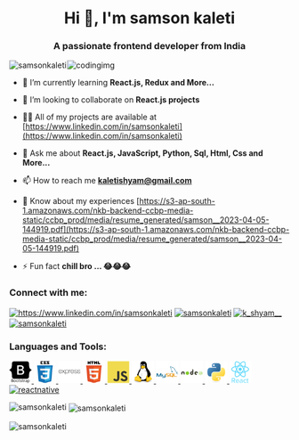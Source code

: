 <h1 align="center">Hi 👋, I'm samson kaleti</h1>
<h3 align="center">A passionate frontend developer from India</h3> 
<img align = "right" alt = "codingimg" width = '400' src = "https://d1ivubrj2a21dq.cloudfront.net/wp-content/uploads/2023/01/02152015/front-end-development.gif"/>

<p align="left"> <img src="https://komarev.com/ghpvc/?username=samsonkaleti&label=Profile%20views&color=0e75b6&style=flat" alt="samsonkaleti" /> </p>

- 🌱 I’m currently learning **React.js, Redux and More...**

- 👯 I’m looking to collaborate on **React.js projects**

- 👨‍💻 All of my projects are available at [https://www.linkedin.com/in/samsonkaleti](https://www.linkedin.com/in/samsonkaleti)

- 💬 Ask me about **React.js, JavaScript, Python, Sql, Html, Css and More...**

- 📫 How to reach me **kaletishyam@gmail.com**

- 📄 Know about my experiences [https://s3-ap-south-1.amazonaws.com/nkb-backend-ccbp-media-static/ccbp_prod/media/resume_generated/samson__2023-04-05-144919.pdf](https://s3-ap-south-1.amazonaws.com/nkb-backend-ccbp-media-static/ccbp_prod/media/resume_generated/samson__2023-04-05-144919.pdf)

- ⚡ Fun fact **chill bro ... 😂😂😂**

<h3 align="left">Connect with me:</h3>
<p align="left">
<a href="https://www.linkedin.com/in/samsonkaleti" target="blank"><img align="center" src="https://raw.githubusercontent.com/rahuldkjain/github-profile-readme-generator/master/src/images/icons/Social/linked-in-alt.svg" alt="https://www.linkedin.com/in/samsonkaleti" height="30" width="40" /></a>
<a href="[https://fb.com/samsonkaleti](https://www.facebook.com/profile.php?id=100005905759076)" target="blank"><img align="center" src="https://raw.githubusercontent.com/rahuldkjain/github-profile-readme-generator/master/src/images/icons/Social/facebook.svg" alt="samsonkaleti" height="30" width="40" /></a>
<a href="https://instagram.com/k_shyam__" target="blank"><img align="center" src="https://raw.githubusercontent.com/rahuldkjain/github-profile-readme-generator/master/src/images/icons/Social/instagram.svg" alt="k_shyam__" height="30" width="40" /></a>
<a href="https://auth.geeksforgeeks.org/user/samsonkaleti" target="blank"><img align="center" src="https://raw.githubusercontent.com/rahuldkjain/github-profile-readme-generator/master/src/images/icons/Social/geeks-for-geeks.svg" alt="samsonkaleti" height="30" width="40" /></a>
</p>

<h3 align="left">Languages and Tools:</h3>
<p align="left"> <a href="https://getbootstrap.com" target="_blank" rel="noreferrer"> <img src="https://raw.githubusercontent.com/devicons/devicon/master/icons/bootstrap/bootstrap-plain-wordmark.svg" alt="bootstrap" width="40" height="40"/> </a> <a href="https://www.w3schools.com/css/" target="_blank" rel="noreferrer"> <img src="https://raw.githubusercontent.com/devicons/devicon/master/icons/css3/css3-original-wordmark.svg" alt="css3" width="40" height="40"/> </a> <a href="https://expressjs.com" target="_blank" rel="noreferrer"> <img src="https://raw.githubusercontent.com/devicons/devicon/master/icons/express/express-original-wordmark.svg" alt="express" width="40" height="40"/> </a> <a href="https://www.w3.org/html/" target="_blank" rel="noreferrer"> <img src="https://raw.githubusercontent.com/devicons/devicon/master/icons/html5/html5-original-wordmark.svg" alt="html5" width="40" height="40"/> </a> <a href="https://developer.mozilla.org/en-US/docs/Web/JavaScript" target="_blank" rel="noreferrer"> <img src="https://raw.githubusercontent.com/devicons/devicon/master/icons/javascript/javascript-original.svg" alt="javascript" width="40" height="40"/> </a> <a href="https://www.linux.org/" target="_blank" rel="noreferrer"> <img src="https://raw.githubusercontent.com/devicons/devicon/master/icons/linux/linux-original.svg" alt="linux" width="40" height="40"/> </a> <a href="https://www.mysql.com/" target="_blank" rel="noreferrer"> <img src="https://raw.githubusercontent.com/devicons/devicon/master/icons/mysql/mysql-original-wordmark.svg" alt="mysql" width="40" height="40"/> </a> <a href="https://nodejs.org" target="_blank" rel="noreferrer"> <img src="https://raw.githubusercontent.com/devicons/devicon/master/icons/nodejs/nodejs-original-wordmark.svg" alt="nodejs" width="40" height="40"/> </a> <a href="https://www.python.org" target="_blank" rel="noreferrer"> <img src="https://raw.githubusercontent.com/devicons/devicon/master/icons/python/python-original.svg" alt="python" width="40" height="40"/> </a> <a href="https://reactjs.org/" target="_blank" rel="noreferrer"> <img src="https://raw.githubusercontent.com/devicons/devicon/master/icons/react/react-original-wordmark.svg" alt="react" width="40" height="40"/> </a> <a href="https://reactnative.dev/" target="_blank" rel="noreferrer"> <img src="https://reactnative.dev/img/header_logo.svg" alt="reactnative" width="40" height="40"/> </a> </p>

<p><img align="left" src="https://github-readme-stats.vercel.app/api/top-langs?username=samsonkaleti&show_icons=true&locale=en&layout=compact" alt="samsonkaleti" /></p>

<p>&nbsp;<img align="center" src="https://github-readme-stats.vercel.app/api?username=samsonkaleti&show_icons=true&locale=en" alt="samsonkaleti" /></p>

<p><img align="center" src="https://github-readme-streak-stats.herokuapp.com/?user=samsonkaleti&" alt="samsonkaleti" /></p>
